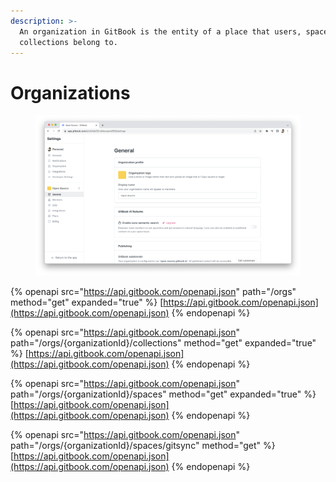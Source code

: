 ```yaml
---
description: >-
  An organization in GitBook is the entity of a place that users, spaces, and
  collections belong to.
---
```


# Organizations

<figure><img src="../../../.gitbook/assets/Organization.png" alt=""><figcaption></figcaption></figure>

{% openapi src="https://api.gitbook.com/openapi.json" path="/orgs" method="get" expanded="true" %}
[https://api.gitbook.com/openapi.json](https://api.gitbook.com/openapi.json)
{% endopenapi %}

{% openapi src="https://api.gitbook.com/openapi.json" path="/orgs/{organizationId}/collections" method="get" expanded="true" %}
[https://api.gitbook.com/openapi.json](https://api.gitbook.com/openapi.json)
{% endopenapi %}

{% openapi src="https://api.gitbook.com/openapi.json" path="/orgs/{organizationId}/spaces" method="get" expanded="true" %}
[https://api.gitbook.com/openapi.json](https://api.gitbook.com/openapi.json)
{% endopenapi %}

{% openapi src="https://api.gitbook.com/openapi.json" path="/orgs/{organizationId}/spaces/gitsync" method="get" %}
[https://api.gitbook.com/openapi.json](https://api.gitbook.com/openapi.json)
{% endopenapi %}
